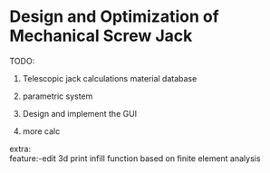 # Design and Optimization of Mechanical Screw Jack

TODO:

1.	Telescopic jack calculations
		material database
2.	parametric system

3.	Design and implement the GUI

4.	more calc

extra:	
	feature:-edit 3d print infill function based on finite element analysis

